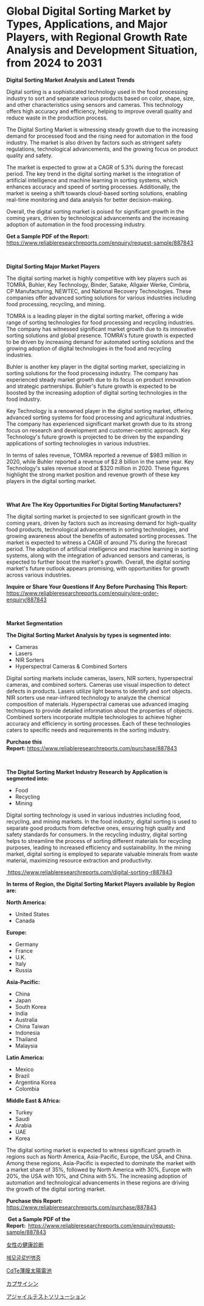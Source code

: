 <p><h1>Global Digital Sorting Market by Types, Applications, and Major Players, with Regional Growth Rate Analysis and Development Situation, from 2024 to 2031</h1></p><p><strong>Digital Sorting Market Analysis and Latest Trends</strong></p>
<p><p>Digital sorting is a sophisticated technology used in the food processing industry to sort and separate various products based on color, shape, size, and other characteristics using sensors and cameras. This technology offers high accuracy and efficiency, helping to improve overall quality and reduce waste in the production process.</p><p>The Digital Sorting Market is witnessing steady growth due to the increasing demand for processed food and the rising need for automation in the food industry. The market is also driven by factors such as stringent safety regulations, technological advancements, and the growing focus on product quality and safety.</p><p>The market is expected to grow at a CAGR of 5.3% during the forecast period. The key trend in the digital sorting market is the integration of artificial intelligence and machine learning in sorting systems, which enhances accuracy and speed of sorting processes. Additionally, the market is seeing a shift towards cloud-based sorting solutions, enabling real-time monitoring and data analysis for better decision-making.</p><p>Overall, the digital sorting market is poised for significant growth in the coming years, driven by technological advancements and the increasing adoption of automation in the food processing industry.</p></p>
<p><strong>Get a Sample PDF of the Report:&nbsp;</strong> <a href="https://www.reliableresearchreports.com/enquiry/request-sample/887843">https://www.reliableresearchreports.com/enquiry/request-sample/887843</a></p>
<p>&nbsp;</p>
<p><strong>Digital Sorting Major Market Players</strong></p>
<p><p>The digital sorting market is highly competitive with key players such as TOMRA, Buhler, Key Technology, Binder, Satake, Allgaier Werke, Cimbria, CP Manufacturing, NEWTEC, and National Recovery Technologies. These companies offer advanced sorting solutions for various industries including food processing, recycling, and mining.</p><p>TOMRA is a leading player in the digital sorting market, offering a wide range of sorting technologies for food processing and recycling industries. The company has witnessed significant market growth due to its innovative sorting solutions and global presence. TOMRA's future growth is expected to be driven by increasing demand for automated sorting solutions and the growing adoption of digital technologies in the food and recycling industries.</p><p>Buhler is another key player in the digital sorting market, specializing in sorting solutions for the food processing industry. The company has experienced steady market growth due to its focus on product innovation and strategic partnerships. Buhler's future growth is expected to be boosted by the increasing adoption of digital sorting technologies in the food industry.</p><p>Key Technology is a renowned player in the digital sorting market, offering advanced sorting systems for food processing and agricultural industries. The company has experienced significant market growth due to its strong focus on research and development and customer-centric approach. Key Technology's future growth is projected to be driven by the expanding applications of sorting technologies in various industries.</p><p>In terms of sales revenue, TOMRA reported a revenue of $983 million in 2020, while Buhler reported a revenue of $2.8 billion in the same year. Key Technology's sales revenue stood at $320 million in 2020. These figures highlight the strong market position and revenue growth of these key players in the digital sorting market.</p></p>
<p>&nbsp;</p>
<p><strong>What Are The Key Opportunities For Digital Sorting Manufacturers?</strong></p>
<p><p>The digital sorting market is projected to see significant growth in the coming years, driven by factors such as increasing demand for high-quality food products, technological advancements in sorting technologies, and growing awareness about the benefits of automated sorting processes. The market is expected to witness a CAGR of around 7% during the forecast period. The adoption of artificial intelligence and machine learning in sorting systems, along with the integration of advanced sensors and cameras, is expected to further boost the market's growth. Overall, the digital sorting market's future outlook appears promising, with opportunities for growth across various industries.</p></p>
<p><strong>Inquire or Share Your Questions If Any Before Purchasing This Report:</strong> <a href="https://www.reliableresearchreports.com/enquiry/pre-order-enquiry/887843">https://www.reliableresearchreports.com/enquiry/pre-order-enquiry/887843</a></p>
<p>&nbsp;</p>
<p><strong>Market Segmentation</strong></p>
<p><strong>The Digital Sorting Market Analysis by types is segmented into:</strong></p>
<p><ul><li>Cameras</li><li>Lasers</li><li>NIR Sorters</li><li>Hyperspectral Cameras & Combined Sorters</li></ul></p>
<p><p>Digital sorting markets include cameras, lasers, NIR sorters, hyperspectral cameras, and combined sorters. Cameras use visual inspection to detect defects in products. Lasers utilize light beams to identify and sort objects. NIR sorters use near-infrared technology to analyze the chemical composition of materials. Hyperspectral cameras use advanced imaging techniques to provide detailed information about the properties of objects. Combined sorters incorporate multiple technologies to achieve higher accuracy and efficiency in sorting processes. Each of these technologies caters to specific needs and requirements in the sorting industry.</p></p>
<p><strong>Purchase this Report:&nbsp;</strong><a href="https://www.reliableresearchreports.com/purchase/887843">https://www.reliableresearchreports.com/purchase/887843</a></p>
<p>&nbsp;</p>
<p><strong>The Digital Sorting Market Industry Research by Application is segmented into:</strong></p>
<p><ul><li>Food</li><li>Recycling</li><li>Mining</li></ul></p>
<p><p>Digital sorting technology is used in various industries including food, recycling, and mining markets. In the food industry, digital sorting is used to separate good products from defective ones, ensuring high quality and safety standards for consumers. In the recycling industry, digital sorting helps to streamline the process of sorting different materials for recycling purposes, leading to increased efficiency and sustainability. In the mining market, digital sorting is employed to separate valuable minerals from waste material, maximizing resource extraction and productivity.</p></p>
<p><a href="https://www.reliableresearchreports.com/digital-sorting-r887843">&nbsp;https://www.reliableresearchreports.com/digital-sorting-r887843</a></p>
<p><strong>In terms of Region, the Digital Sorting Market Players available by Region are:</strong></p>
<p>
    <p> <strong> North America: </strong>
        <ul>
            <li>United States</li>
            <li>Canada</li>
        </ul>
        </p> 
    <p> <strong> Europe: </strong>
        <ul>
            <li>Germany</li>
            <li>France</li>
            <li>U.K.</li>
            <li>Italy</li>
            <li>Russia</li>
        </ul>
        </p> 
    <p> <strong> Asia-Pacific: </strong>
        <ul>
            <li>China</li>
            <li>Japan</li>
            <li>South Korea</li>
            <li>India</li>
            <li>Australia</li>
            <li>China Taiwan</li>
            <li>Indonesia</li>
            <li>Thailand</li>
            <li>Malaysia</li>
        </ul>
        </p> 
    <p> <strong> Latin America: </strong>
        <ul>
            <li>Mexico</li>
            <li>Brazil</li>
            <li>Argentina Korea</li>
            <li>Colombia</li>
        </ul>
        </p> 
    <p> <strong> Middle East & Africa: </strong>
        <ul>
            <li>Turkey</li>
            <li>Saudi</li>
            <li>Arabia</li>
            <li>UAE</li>
            <li>Korea</li>
        </ul>
    </p>
    </p>
<p><p>The digital sorting market is expected to witness significant growth in regions such as North America, Asia-Pacific, Europe, the USA, and China. Among these regions, Asia-Pacific is expected to dominate the market with a market share of 35%, followed by North America with 30%, Europe with 20%, the USA with 10%, and China with 5%. The increasing adoption of automation and technological advancements in these regions are driving the growth of the digital sorting market.</p></p>
<p><strong>Purchase this Report: </strong><a href="https://www.reliableresearchreports.com/purchase/887843">https://www.reliableresearchreports.com/purchase/887843</a></p>
<p>&nbsp;<strong>Get a Sample PDF of the Report:&nbsp;&nbsp;</strong><a href="https://www.reliableresearchreports.com/enquiry/request-sample/887843">https://www.reliableresearchreports.com/enquiry/request-sample/887843</a></p>
<p><strong></strong></p>
<p><p><a href="https://medium.com/@desekay3566/%E5%A5%B3%E6%80%A7%E3%81%AE%E5%81%A5%E5%BA%B7%E8%A8%BA%E6%96%AD%E5%B8%82%E5%A0%B4-2031%E5%B9%B4%E3%81%BE%E3%81%A7%E3%81%AE%E3%83%88%E3%83%AC%E3%83%B3%E3%83%89-%E4%BA%88%E6%B8%AC-%E7%AB%B6%E4%BA%89%E5%88%86%E6%9E%90-81fcef8825e8">女性の健康診断</a></p><p><a href="https://github.com/WilburKihn5676/Market-Research-Report-List-1/blob/main/155406426475.md">헤모글로빈병증</a></p><p><a href="https://github.com/dzy793153605/Market-Research-Report-List-1/blob/main/333562428849.md">CdTe薄膜太陽電池</a></p><p><a href="https://github.com/EthanMorar2011/Market-Research-Report-List-1/blob/main/469084428850.md">カプサイシン</a></p><p><a href="https://medium.com/@marcosoenrt565736/%E3%82%A2%E3%82%B8%E3%83%A3%E3%82%A4%E3%83%AB%E3%83%86%E3%82%B9%E3%83%86%E3%82%A3%E3%83%B3%E3%82%B0%E3%82%BD%E3%83%AA%E3%83%A5%E3%83%BC%E3%82%B7%E3%83%A7%E3%83%B3%E5%B8%82%E5%A0%B4%E8%A6%8F%E6%A8%A1-%E5%B8%82%E5%A0%B4%E8%A6%8B%E9%80%9A%E3%81%97%E3%81%A8%E5%B8%82%E5%A0%B4%E4%BA%88%E6%B8%AC-2024%E5%B9%B4%E3%81%8B%E3%82%892031%E5%B9%B4-13035e6d24af">アジャイルテストソリューション</a></p></p>